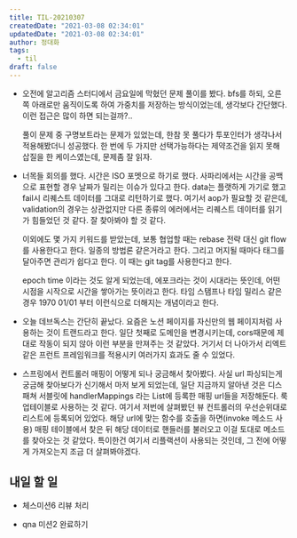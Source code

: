 ```yaml
---
title: TIL-20210307
createdDate: "2021-03-08 02:34:01"
updatedDate: "2021-03-08 02:34:01"
author: 정대화
tags:
  - til
draft: false
---
```


- 오전에 알고리즘 스터디에서 금요일에 막혔던 문제 풀이를 봤다. bfs를 하되, 오른쪽 아래로만 움직이도록 하여 가중치를 저장하는 방식이었는데, 생각보다 간단했다. 이런 접근은 많이 하면 되는걸까?..

  풀이 문제 중 구명보트라는 문제가 있었는데, 한참 못 풀다가 투포인터가 생각나서 적용해봤더니 성공했다. 한 번에 두 가지만 선택가능하다는 제약조건을 읽지 못해 삽질을 한 케이스였는데, 문제좀 잘 읽자.

- 너목들 회의를 했다. 시간은 ISO 포멧으로 하기로 했다. 사파리에서는 시간을 공백으로 표현할 경우 날짜가 밀리는 이슈가 있다고 한다. data는 플랫하게 가기로 했고 fail시 리퀘스트 데이터를 그대로 리턴하기로 했다. 여기서 aop가 필요할 것 같은데, validation의 경우는 상관없지만 다른 종류의 에러에서는 리퀘스트 데이터를 읽기가 힘들었던 것 같다. 잘 찾아봐야 할 것 같다.

  이외에도 몇 가지 키워드를 받았는데, 보통 협업할 때는 rebase 전략 대신 git flow를 사용한다고 한다. 일종의 방법론 같은거라고 한다. 그리고 머지될 때마다 태그를 달아주면 관리가 쉽다고 한다. 이 때는 git tag를 사용한다고 한다.

  epoch time 이라는 것도 알게 되었는데, 에포크라는 것이 시대라는 뜻인데, 어떤 시점을 시작으로 시간을 쌓아가는 뜻이라고 한다. 타임 스탬프나 타임 밀리스 같은 경우 1970 01/01 부터 이런식으로 더해지는 개념이라고 한다.

- 오늘 데브독스는 간단히 끝났다. 요즘은 노션 페이지를 자신만의 웹 페이지처럼 사용하는 것이 트랜드라고 한다. 일단 첫째로 도메인을 변경시키는데, cors때문에 제대로 작동이 되지 않아 이런 부분을 만져주는 것 같았다. 거기서 더 나아가서 리엑트 같은 프런트 프레임워크를 적용시키 여러가지 효과도 줄 수 있었다.

- 스프링에서 컨트롤러 매핑이 어떻게 되나 궁금해서 찾아봤다. 사실 url 파싱되는게 궁금해 찾아보다가 신기해서 마저 보게 되었는데, 일단 지금까지 알아낸 것은 디스패쳐 서블릿에 handlerMappings 라는 List에 등록한 매핑 url들을 저장해둔다. 룩업테이블로 사용하는 것 같다. 여기서 저번에 살펴봤던 뷰 컨트롤러의 우선순위대로 리스트에 등록되어 있었다. 해당 url에 맞는 함수를 호출을 하면(invoke 메소드 사용) 매핑 테이블에서 찾은 뒤 해당 데이터로 핸들러를 불러오고 이걸 토대로 메소드를 찾아오는 것 같았다. 특이한건 여기서 리플랙션이 사용되는 것인데, 그 전에 어떻게 가져오는지 조금 더 살펴봐야겠다.

## 내일 할 일

- 체스미션6 리뷰 처리

- qna 미션2 완료하기